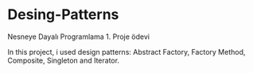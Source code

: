 # Desing-Patterns
Nesneye Dayalı Programlama 1. Proje ödevi

In this project, i used design patterns: Abstract Factory, Factory Method, Composite, Singleton and Iterator.
